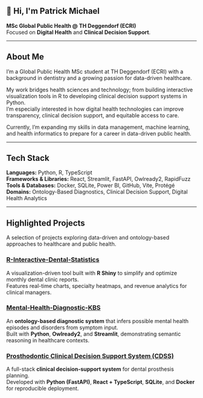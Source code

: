 ## 👋 Hi, I'm Patrick Michael  
**MSc Global Public Health @ TH Deggendorf (ECRI)**  
Focused on **Digital Health** and **Clinical Decision Support**.

---

## About Me  

I’m a Global Public Health MSc student at TH Deggendorf (ECRI) with a background in dentistry and a growing passion for data-driven healthcare.  

My work bridges health sciences and technology; from building interactive visualization tools in R to developing clinical decision support systems in Python.  
I’m especially interested in how digital health technologies can improve transparency, clinical decision support, and equitable access to care. 

Currently, I’m expanding my skills in data management, machine learning, and health informatics to prepare for a career in data-driven public health.

---

## Tech Stack  

**Languages:** Python, R, TypeScript  
**Frameworks & Libraries:** React, Streamlit, FastAPI, Owlready2, RapidFuzz  
**Tools & Databases:** Docker, SQLite, Power BI, GitHub, Vite, Protégé 
**Domains:** Ontology-Based Diagnostics, Clinical Decision Support, Digital Health Analytics

---

##  Highlighted Projects  

A selection of projects exploring data-driven and ontology-based approaches to healthcare and public health.

### [R-Interactive-Dental-Statistics](https://github.com/Patrick-Michael/R-Interactive-Dental-Statistics)  
A visualization-driven tool built with **R Shiny** to simplify and optimize monthly dental clinic reports.  
Features real-time charts, specialty heatmaps, and revenue analytics for clinical managers.  

###  [Mental-Health-Diagnostic-KBS](https://github.com/Patrick-Michael/Mental-Health-Diagnostic-KBS)  
An **ontology-based diagnostic system** that infers possible mental health episodes and disorders from symptom input.  
Built with **Python**, **Owlready2**, and **Streamlit**, demonstrating semantic reasoning in healthcare contexts.  

###  [Prosthodontic Clinical Decision Support System (CDSS)](https://github.com/Patrick-Michael/CDSS-Prosthesis)  
A full-stack **clinical decision-support system** for dental prosthesis planning.  
Developed with **Python (FastAPI)**, **React + TypeScript**, **SQLite**, and **Docker** for reproducible deployment.





<!--
**Patrick-Michael/Patrick-Michael** is a ✨ _special_ ✨ repository because its `README.md` (this file) appears on your GitHub profile.

Here are some ideas to get you started:

- 🔭 I’m currently working on ...
- 🌱 I’m currently learning ...
- 👯 I’m looking to collaborate on ...
- 🤔 I’m looking for help with ...
- 💬 Ask me about ...
- 📫 How to reach me: ...
- 😄 Pronouns: ...
- ⚡ Fun fact: ...
-->
